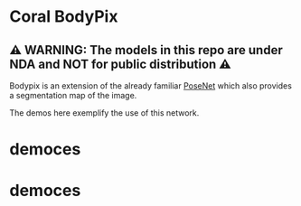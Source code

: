 # Coral BodyPix

## ⚠️ WARNING: The models in this repo are under NDA and NOT for public distribution ⚠️ 
 

Bodypix is an extension of the already familiar 
[PoseNet](https://github.com/google-coral/project-posenet)
which also provides a segmentation map of the image. 

The demos here exemplify the use of this network.
 
# democes
# democes
